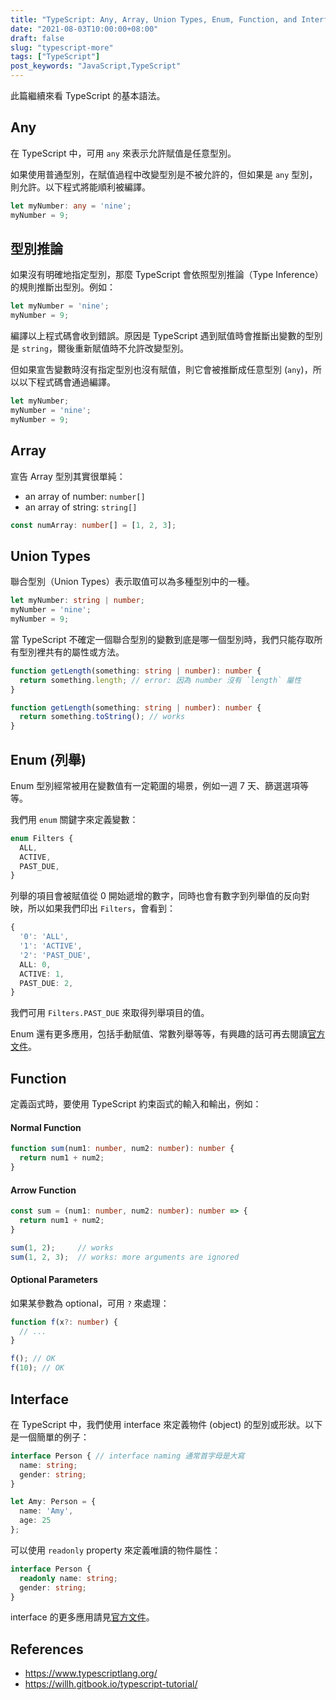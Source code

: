```yaml
---
title: "TypeScript: Any, Array, Union Types, Enum, Function, and Interface"
date: "2021-08-03T10:00:00+08:00"
draft: false
slug: "typescript-more"
tags: ["TypeScript"]
post_keywords: "JavaScript,TypeScript"
---
```


此篇繼續來看 TypeScript 的基本語法。

<!--more-->

## Any

在 TypeScript 中，可用 `any` 來表示允許賦值是任意型別。

如果使用普通型別，在賦值過程中改變型別是不被允許的，但如果是 `any` 型別，則允許。以下程式將能順利被編譯。

```typescript
let myNumber: any = 'nine';
myNumber = 9;
```

## 型別推論

如果沒有明確地指定型別，那麼 TypeScript 會依照型別推論（Type Inference）的規則推斷出型別。例如：

```typescript
let myNumber = 'nine';
myNumber = 9;
```

編譯以上程式碼會收到錯誤。原因是 TypeScript 遇到賦值時會推斷出變數的型別是 `string`，爾後重新賦值時不允許改變型別。

但如果宣吿變數時沒有指定型別也沒有賦值，則它會被推斷成任意型別 (`any`)，所以以下程式碼會通過編譯。

```typescript
let myNumber;
myNumber = 'nine';
myNumber = 9;
```

## Array

宣告 Array 型別其實很單純：

- an array of number: `number[]`
- an array of string: `string[]`

```typescript
const numArray: number[] = [1, 2, 3];
```

## Union Types

聯合型別（Union Types）表示取值可以為多種型別中的一種。

```typescript
let myNumber: string | number;
myNumber = 'nine';
myNumber = 9;
```

當 TypeScript 不確定一個聯合型別的變數到底是哪一個型別時，我們只能存取所有型別裡共有的屬性或方法。

```typescript
function getLength(something: string | number): number {
  return something.length; // error: 因為 number 沒有 `length` 屬性
}
```

```typescript
function getLength(something: string | number): number {
  return something.toString(); // works
}
```

## Enum (列舉)

Enum 型別經常被用在變數值有一定範圍的場景，例如一週 7 天、篩選選項等等。

我們用 `enum` 關鍵字來定義變數：

```typescript
enum Filters {
  ALL,
  ACTIVE,
  PAST_DUE,
}
```

列舉的項目會被賦值從 0 開始遞增的數字，同時也會有數字到列舉值的反向對映，所以如果我們印出 `Filters`，會看到：

```typescript
{
  '0': 'ALL',
  '1': 'ACTIVE',
  '2': 'PAST_DUE',
  ALL: 0,
  ACTIVE: 1,
  PAST_DUE: 2,
}
```

我們可用 `Filters.PAST_DUE` 來取得列舉項目的值。

Enum 還有更多應用，包括手動賦值、常數列舉等等，有興趣的話可再去閱讀[官方文件](https://www.typescriptlang.org/docs/handbook/enums.html#numeric-enums)。

## Function

定義函式時，要使用 TypeScript 約束函式的輸入和輸出，例如：

#### Normal Function

```typescript
function sum(num1: number, num2: number): number {
  return num1 + num2;
}
```

#### Arrow Function

```typescript
const sum = (num1: number, num2: number): number => {
  return num1 + num2;
}

sum(1, 2);     // works
sum(1, 2, 3);  // works: more arguments are ignored
```

#### Optional Parameters

如果某參數為 optional，可用 `?` 來處理：

```typescript
function f(x?: number) {
  // ...
}

f(); // OK
f(10); // OK
```

## Interface

在 TypeScript 中，我們使用 interface 來定義物件 (object) 的型別或形狀。以下是一個簡單的例子：

```typescript
interface Person { // interface naming 通常首字母是大寫
  name: string;
  gender: string;
}

let Amy: Person = {
  name: 'Amy',
  age: 25
};
```

可以使用 `readonly` property 來定義唯讀的物件屬性：

```typescript
interface Person {
  readonly name: string;
  gender: string;
}
```

interface 的更多應用請見[官方文件](https://www.typescriptlang.org/docs/handbook/2/objects.html)。

## References

- https://www.typescriptlang.org/
- https://willh.gitbook.io/typescript-tutorial/
